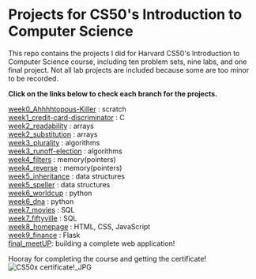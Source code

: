 # Projects for CS50's Introduction to Computer Science
This repo contains the projects I did for Harvard CS50's Introduction to Computer Science course, including ten problem sets, nine labs, and one final project. Not all lab projects are included because some are too minor to be recorded.   

**Click on the links below to check each branch for the projects.**

[week0_Ahhhhtopous-Killer](https://github.com/KingJJ676/Projects-for-CS50/tree/week0_Ahhhhtopous-killer) : scratch  
[week1_credit-card-discriminator](https://github.com/KingJJ676/Projects-for-CS50/tree/week1_credit-card-discriminator) : C  
[week2_readability](https://github.com/KingJJ676/Projects-for-CS50/tree/week2_readability) : arrays   
[week2_substitution](https://github.com/KingJJ676/Projects-for-CS50/tree/week2_substitution) : arrays  
[week3_plurality](https://github.com/KingJJ676/Projects-for-CS50/tree/week3_plurality) : algorithms  
[week3_runoff-election](https://github.com/KingJJ676/Projects-for-CS50/tree/week3_runoff-election) : algorithms  
[week4_filters](https://github.com/KingJJ676/Projects-for-CS50/tree/week4_filters) : memory(pointers)  
[week4_reverse](https://github.com/KingJJ676/Projects-for-CS50/tree/week4_reverse) : memory(pointers)  
[week5_inheritance](https://github.com/KingJJ676/Projects-for-CS50/tree/week5_inheritance) : data structures  
[week5_speller](https://github.com/KingJJ676/Projects-for-CS50/tree/week5_speller) : data structures  
[week6_worldcup](https://github.com/KingJJ676/Projects-for-CS50/tree/week6_worldcup) : python  
[week6_dna](https://github.com/KingJJ676/Projects-for-CS50/tree/week6_dna) : python  
[week7_movies](https://github.com/KingJJ676/Projects-for-CS50/tree/week7_movies) : SQL  
[week7_fiftyville](https://github.com/KingJJ676/Projects-for-CS50/tree/week7_fiftyville) : SQL  
[week8_homepage](https://github.com/KingJJ676/Projects-for-CS50/tree/week9_homepage) : HTML, CSS, JavaScript  
[week9_finance](https://github.com/KingJJ676/Projects-for-CS50/tree/week9_finance) : Flask  
[final_meetUP](https://github.com/KingJJ676/Projects-for-CS50/tree/final_meetUP): building a complete web application!  

Hooray for completing the course and getting the certificate!  
![CS50x certificate!_JPG](https://github.com/KingJJ676/Projects_for_CS50X/assets/130853046/25c552b9-fad6-424f-bd5d-dcf403cbccc4)

